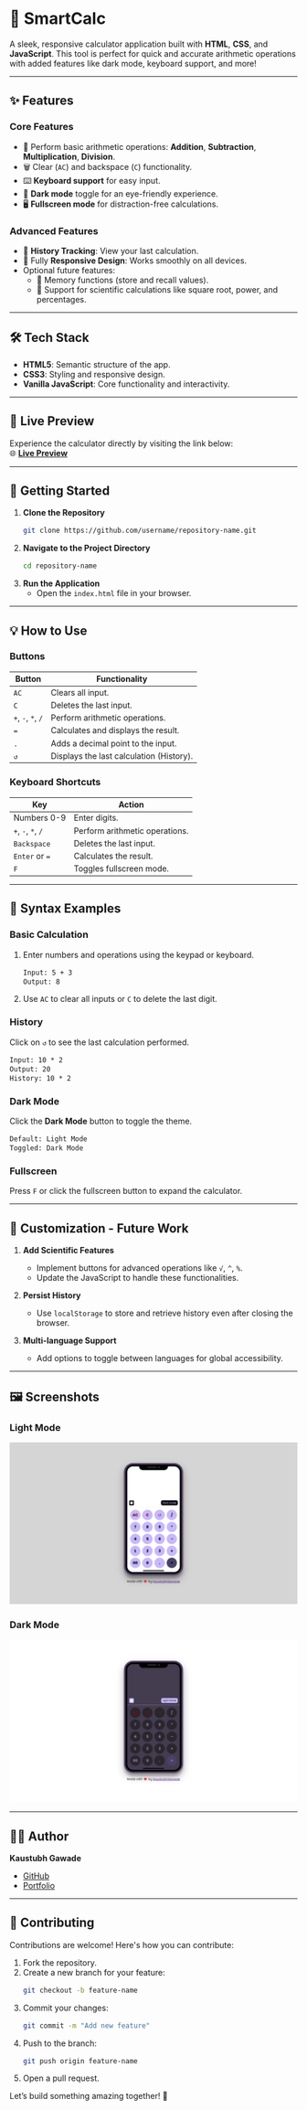 # **🧮 SmartCalc**

A sleek, responsive calculator application built with **HTML**, **CSS**, and **JavaScript**. This tool is perfect for quick and accurate arithmetic operations with added features like dark mode, keyboard support, and more!  

---

## **✨ Features**

### Core Features  
- 🧮 Perform basic arithmetic operations: **Addition**, **Subtraction**, **Multiplication**, **Division**.  
- 🗑️ Clear (`AC`) and backspace (`C`) functionality.  
- ⌨️ **Keyboard support** for easy input.  
- 🌙 **Dark mode** toggle for an eye-friendly experience.  
- 🖥️ **Fullscreen mode** for distraction-free calculations.  

### Advanced Features  
- 📜 **History Tracking**: View your last calculation.  
- 📱 Fully **Responsive Design**: Works smoothly on all devices.  
- Optional future features:  
  - 🧠 Memory functions (store and recall values).  
  - 🧪 Support for scientific calculations like square root, power, and percentages.

---

## **🛠️ Tech Stack**

- **HTML5**: Semantic structure of the app.  
- **CSS3**: Styling and responsive design.  
- **Vanilla JavaScript**: Core functionality and interactivity.

---

## **🔗 Live Preview**

Experience the calculator directly by visiting the link below:  
🌐 **[Live Preview](https://basi-c-alculator.netlify.app/)**

---

## **🚀 Getting Started**

1. **Clone the Repository**  
   ```bash
   git clone https://github.com/username/repository-name.git
   ```
2. **Navigate to the Project Directory**  
   ```bash
   cd repository-name
   ```
3. **Run the Application**  
   - Open the `index.html` file in your browser.

---

## **💡 How to Use**

### Buttons  
| **Button** | **Functionality**                          |
|------------|--------------------------------------------|
| `AC`       | Clears all input.                         |
| `C`        | Deletes the last input.                   |
| `+`, `-`, `*`, `/` | Perform arithmetic operations.    |
| `=`        | Calculates and displays the result.       |
| `.`        | Adds a decimal point to the input.         |
| `↺`        | Displays the last calculation (History).   |

### Keyboard Shortcuts  
| **Key**     | **Action**                                |
|-------------|------------------------------------------|
| Numbers 0-9 | Enter digits.                            |
| `+`, `-`, `*`, `/` | Perform arithmetic operations.    |
| `Backspace` | Deletes the last input.                  |
| `Enter` or `=` | Calculates the result.                |
| `F`         | Toggles fullscreen mode.                 |

---

## **📘 Syntax Examples**

### Basic Calculation  
1. Enter numbers and operations using the keypad or keyboard.  
   ```text
   Input: 5 + 3  
   Output: 8  
   ```
2. Use `AC` to clear all inputs or `C` to delete the last digit.

### History  
Click on `↺` to see the last calculation performed.  
```text
Input: 10 * 2
Output: 20
History: 10 * 2  
```

### Dark Mode  
Click the **Dark Mode** button to toggle the theme.  
```text
Default: Light Mode  
Toggled: Dark Mode  
```

### Fullscreen  
Press `F` or click the fullscreen button to expand the calculator.

---

## **🎨 Customization - Future Work**

1. **Add Scientific Features**  
   - Implement buttons for advanced operations like `√`, `^`, `%`.  
   - Update the JavaScript to handle these functionalities.

2. **Persist History**  
   - Use `localStorage` to store and retrieve history even after closing the browser.

3. **Multi-language Support**  
   - Add options to toggle between languages for global accessibility.

---

## **🖼️ Screenshots**

### Light Mode  
![Light Mode Screenshot](./imgs/mode-light.png)  

### Dark Mode  
![Dark Mode Screenshot](./imgs/mode-dark.png)  

---

## **👨‍💻 Author**

**Kaustubh Gawade**  
- [GitHub](https://github.com/kaustubhgawade)  
- [Portfolio](https://kaustubhgawade.github.io/)  

---

## **🤝 Contributing**

Contributions are welcome! Here's how you can contribute:  

1. Fork the repository.  
2. Create a new branch for your feature:  
   ```bash
   git checkout -b feature-name
   ```
3. Commit your changes:  
   ```bash
   git commit -m "Add new feature"
   ```
4. Push to the branch:  
   ```bash
   git push origin feature-name
   ```
5. Open a pull request.

Let’s build something amazing together! 🚀

